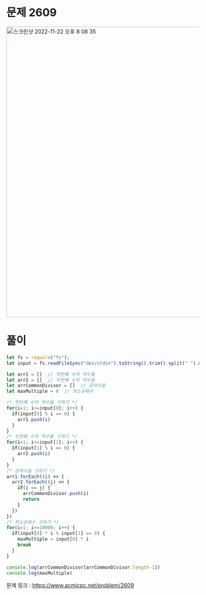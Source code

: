 # 문제 2609

<img width="759" alt="스크린샷 2022-11-22 오후 8 08 35" src="https://user-images.githubusercontent.com/103481518/203299369-1d515ab6-96e1-4a36-ad14-5e8c27265f6c.png">


# 풀이

```javascript
let fs = require("fs");
let input = fs.readFileSync("dev/stdin").toString().trim().split(" ").map(num => parseInt(num))

let arr1 = []  // 첫번째 수의 약수들
let arr2 = []  // 두번째 수의 약수들
let arrCommonDivisor = []  // 공약수들
let maxMultiple = 0  // 최소공배수

/* 첫번째 수의 약수들 구하기 */
for(i=1; i<=input[0]; i++) {
  if(input[0] % i == 0) {
    arr1.push(i)
  }
}
/* 두번째 수의 약수들 구하기 */
for(i=1; i<=input[1]; i++) {
  if(input[1] % i == 0) {
    arr2.push(i)
  }
}
/* 공약수들 구하기 */
arr1.forEach((i) => {
  arr2.forEach((j) => {
    if(i == j) {
      arrCommonDivisor.push(i)
      return
    }
  })
})
/* 최소공배수 구하기 */
for(i=1; i<=10000; i++) {
  if(input[0] * i % input[1] == 0) {
    maxMultiple = input[0] * i
    break
  }
}

console.log(arrCommonDivisor[arrCommonDivisor.length-1])
console.log(maxMultiple)
```

문제 링크 : https://www.acmicpc.net/problem/2609
